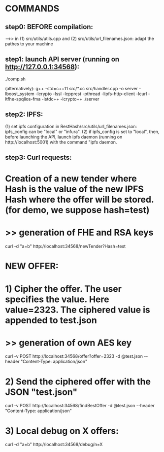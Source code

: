 # COMMANDS

## step0: BEFORE compilation:
-->> in (1) src/utils/utils.cpp and (2) src/utils/url_filenames.json: adapt the pathes to your machine

## step1: launch API server (running on http://127.0.0.1:34568): 
./comp.sh

(alternatively): 
g++ -std=c++11 src/*.cc src/handler.cpp -o server -lboost_system -lcrypto -lssl -lcpprest -pthread -lipfs-http-client -lcurl -ltfhe-spqlios-fma -lstdc++ -lcrypto++
./server

## step2: IPFS:
(1) set ipfs configuration in RestHash/src/utils/url_filenames.json: ipfs_config can be "local" or "infura".
(2) if ipfs_config is set to "local", then, before launching the API, launch ipfs daemon (running on http://localhost:5001) with the command "ipfs daemon.

## step3: Curl requests:
# Creation of a new tender where Hash is the value of the new IPFS Hash where the offer will be stored. (for demo, we suppose hash=test) 
# >> generation of FHE and RSA keys 
curl -d "a=b"  http://localhost:34568/newTender?Hash=test

# NEW OFFER:
# 1) Cipher the offer. The user specifies the value. Here value=2323. The ciphered value is appended to test.json
# >> generation of own AES key
curl -v POST http://localhost:34568/offer?offer=2323 -d @test.json --header "Content-Type: application/json"

# 2) Send the ciphered offer with the JSON "test.json"
curl -v POST  http://localhost:34568/findBestOffer -d @test.json --header "Content-Type: application/json"

# 3) Local debug on X offers:
curl -d "a=b"  http://localhost:34568/debug/n=X

